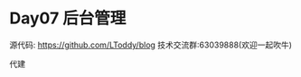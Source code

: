# Day07 后台管理

源代码: <a href="https://github.com/LToddy/blog" target="_blank" rel="noopener noreferrer">https://github.com/LToddy/blog</a>
技术交流群:63039888(欢迎一起吹牛)

代建